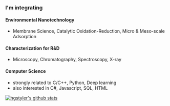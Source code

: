 ### I'm integrating  
#### Environmental Nanotechnology  
- Membrane Science, Catalytic Oxidation-Reduction, Micro & Meso-scale Adsorption
#### Characterization for R&D  
- Microscopy, Chromatography, Spectroscopy, X-ray
#### Computer Science
- strongly related to C/C++, Python, Deep learning
- also interested in C#, Javascript, SQL, HTML  

[![hgstyler's github stats](https://github-readme-stats.vercel.app/api/top-langs/?username=hgstyler&show_icons=true&hide_border=true&title_color=004386&icon_color=004386&layout=compact)](https://github.com/hgstyler)

<!--
**hgstyler/hgstyler** is a ✨ _special_ ✨ repository because its `README.md` (this file) appears on your GitHub profile.

Here are some ideas to get you started:

- 🔭 I’m currently working on ...
- 🌱 I’m currently learning ...
- 👯 I’m looking to collaborate on ...
- 🤔 I’m looking for help with ...
- 💬 Ask me about ...
- 📫 How to reach me: ...
- 😄 Pronouns: ...
- ⚡ Fun fact: ...
-->
